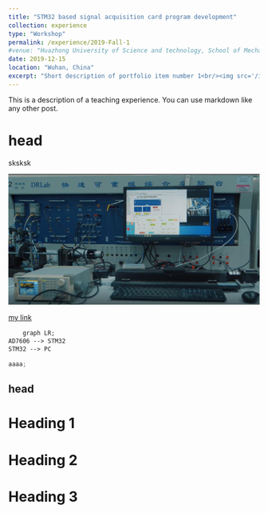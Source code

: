 ```yaml
---
title: "STM32 based signal acquisition card program development"
collection: experience
type: "Workshop"
permalink: /experience/2019-Fall-1
#venue: "Huazhong University of Science and technology, School of Mechanical Science & Engineering"
date: 2019-12-15
location: "Wuhan, China"
excerpt: "Short description of portfolio item number 1<br/><img src='/images/DRE01.jpg'>"
---
```


This is a description of a teaching experience. You can use markdown like any other post.

# head

sksksk

![markdown picture](/images/DRE01.jpg)

[my link](/_pages/cv.md)

```mermaid
    graph LR;
AD7606 --> STM32
STM32 --> PC
```

```c
aaaa;

```

## head

Heading 1
======


Heading 2
======

Heading 3
======
